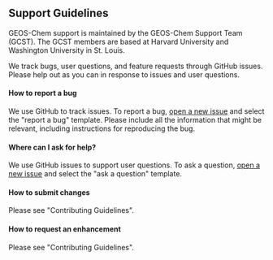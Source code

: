 ## Support Guidelines

GEOS-Chem support is maintained by the GEOS-Chem Support Team (GCST). 
The GCST members are based at Harvard University and Washington University in St. Louis.

We track bugs, user questions, and feature requests through GitHub issues. 
Please help out as you can in response to issues and user questions.

#### How to report a bug
We use GitHub to track issues. To report a bug, [open a new issue](https://github.com/geoschem/GCHP/issues/new/choose) and select the "report a bug" template.  Please include
all the information that might be relevant, including instructions for reproducing the bug.  

#### Where can I ask for help?
We use GitHub issues to support user questions. To ask a question, [open a new issue](https://github.com/geoschem/GCHP/issues/new/choose) and select the "ask a question" template.

#### How to submit changes
Please see "Contributing Guidelines".

#### How to request an enhancement
Please see "Contributing Guidelines".
